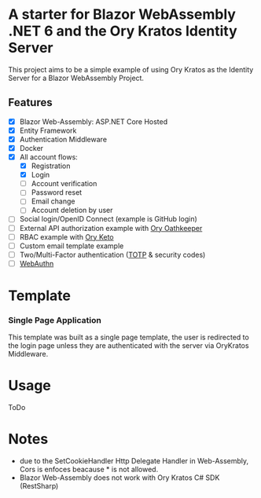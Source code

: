 <h1 >A starter for Blazor WebAssembly .NET 6 and the Ory Kratos Identity Server</h1>

This project aims to be a simple example of using Ory Kratos as the Identity Server for a Blazor WebAssembly Project.

## Features

- [x] Blazor Web-Assembly: ASP.NET Core Hosted
- [x] Entity Framework 
- [x] Authentication Middleware
- [x] Docker
- [x] All account flows:
	- [x] Registration
	- [x] Login
	- [ ] Account verification
	- [ ] Password reset
	- [ ] Email change
	- [ ] Account deletion by user
- [ ] Social login/OpenID Connect (example is GitHub login)
- [ ] External API authorization example with [Ory Oathkeeper](https://github.com/ory/oathkeeper)
- [ ] RBAC example with [Ory Keto](https://github.com/ory/keto)
- [ ] Custom email template example
- [ ] Two/Multi-Factor authentication ([TOTP](https://en.wikipedia.org/wiki/Time-based_One-Time_Password)  & security codes)
- [ ] [WebAuthn](https://en.wikipedia.org/wiki/WebAuthn)

# Template

### Single Page Application

This template was built as a single page template, the user is redirected to the login page unless they are authenticated with the server via OryKratos Middleware.

# Usage

ToDo

# Notes
- due to the SetCookieHandler Http Delegate Handler in Web-Assembly, Cors is enfoces beacause * is not allowed.
- Blazor Web-Assembly does not work with Ory Kratos C# SDK (RestSharp)
